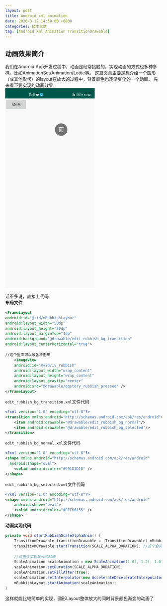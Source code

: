 ```yaml
---
layout: post
title: Android xml animation
date: 2020-3-12 14:58:00 +0800
categories: 技术文章
tag: [Android Xml Animation TransitionDrawable]
---
```



## 动画效果简介
我们在Android App开发过程中，动画是经常接触的，实现动画的方式也多种多样。比如AnimationSet/Animation/Lottie等。
这篇文章主要是想介绍一个圆形（或其他形状）的layout在放大的过程中，背景颜色也逐渐变化的一个动画。
先来看下要实现的动画效果  
<img src="https://github.com/hqglichao/hqglichao.github.io/raw/master/styles/gif/transition_animation.gif"/>  

话不多说，直接上代码  
**布局文件**
```xml
<FrameLayout
android:id="@+id/mRubbishLayout"
android:layout_width="50dp"
android:layout_height="50dp"
android:layout_marginTop="1dp"
android:background="@drawable/edit_rubbish_bg_transition"
android:layout_centerHorizontal="true">

//这个里面可以放各种图形
    <ImageView
    android:id="@+id/iv_rubbish"
    android:layout_width="wrap_content"
    android:layout_height="wrap_content"
    android:layout_gravity="center"
    android:src="@drawable/qqstory_rubbish_pressed" />
</FrameLayout>
```

`edit_rubbish_bg_transition.xml`文件代码
```xml
<?xml version="1.0" encoding="utf-8"?>
<transition xmlns:android="http://schemas.android.com/apk/res/android">
    <item android:drawable="@drawable/edit_rubbish_bg_normal"/>
    <item android:drawable="@drawable/edit_rubbish_bg_selected"/>
</transition>
```

`edit_rubbish_bg_normal.xml`文件代码
```xml
<?xml version="1.0" encoding="utf-8"?>
<shape xmlns:android="http://schemas.android.com/apk/res/android"
  android:shape="oval">
    <solid android:color="#991D1D1D" />
</shape>
```
`edit_rubbish_bg_selected.xml`文件代码
```xml
<?xml version="1.0" encoding="utf-8"?>
<shape xmlns:android="http://schemas.android.com/apk/res/android"
    android:shape="oval">
    <solid android:color="#FFFB6155" />
</shape>
```

**动画实现代码**
```java
private void startRubbishScaleAlphaAnim() {
    TransitionDrawable transitionDrawable = (TransitionDrawable) mRubbishLayout.getBackground();
    transitionDrawable.startTransition(SCALE_ALPHA_DURATION); //这个会实现背景颜色渐变

    //这里会实现放大的动画
    ScaleAnimation scaleAnimation = new ScaleAnimation(1.0f, 1.2f, 1.0f, 1.2f, Animation.RELATIVE_TO_SELF, 0.5f, Animation.RELATIVE_TO_SELF, 0.5f);
    scaleAnimation.setDuration(SCALE_ALPHA_DURATION);
    scaleAnimation.setFillAfter(true);
    scaleAnimation.setInterpolator(new AccelerateDecelerateInterpolator());
    mRubbishLayout.startAnimation(scaleAnimation);
}
```
这样就能比较简单的实现，圆形Layout整体放大的同时背景颜色渐变的动画了
